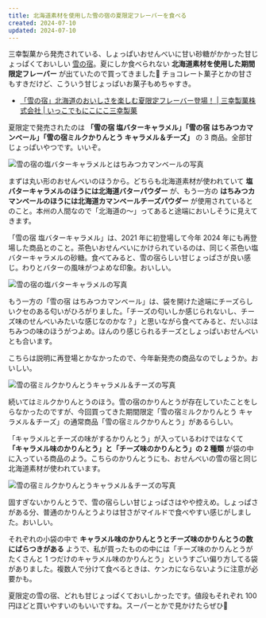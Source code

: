 ```yaml
---
title: 北海道素材を使用した雪の宿の夏限定フレーバーを食べる
created: 2024-07-10
updated: 2024-07-10
---
```


三幸製菓から発売されている、しょっぱいおせんべいに甘い砂糖がかかった甘じょっぱくておいしい [雪の宿](https://www.yukinoyado.jp/)。夏にしか食べられない **北海道素材を使用した期間限定フレーバー** が出ていたので買ってきました🍘 チョコレート菓子とかの甘さもすきだけど、こういう甘じょっぱいお菓子もめちゃすき。

- [「雪の宿」北海道のおいしさを楽しむ夏限定フレーバー登場！ | 三幸製菓株式会社 | いっこでもにこにこ三幸製菓](https://www.sanko-seika.co.jp/news/6843/)

夏限定で発売されたのは **「雪の宿 塩バターキャラメル」「雪の宿 はちみつカマンベール」「雪の宿ミルクかりんとう キャラメル＆チーズ」** の 3 商品。全部甘じょっぱいやつです。いいぞ。

![雪の宿の塩バターキャラメルとはちみつカマンベールの写真](83d79d37-d7d5-470f-b19e-0ce0183a8a00)

まずは丸い形のおせんべいのほうから。どちらも北海道素材が使われていて **塩バターキャラメルのほうには北海道バターパウダー** が、もう一方の **はちみつカマンベールのほうには北海道カマンベールチーズパウダー** が使用されているとのこと。本州の人間なので「北海道の～」ってあると途端においしそうに見えてきます。

「雪の宿 塩バターキャラメル」は、2021 年に初登場して今年 2024 年にも再登場した商品とのこと。茶色いおせんべいにかけられているのは、同じく茶色い塩バターキャラメルの砂糖。食べてみると、雪の宿らしい甘じょっぱさが良い感じ。わりとバターの風味がつよめな印象。おいしい。

![雪の宿の塩バターキャラメルの写真](058f75a6-c20e-4e37-164f-92c41642dc00)

もう一方の「雪の宿 はちみつカマンベール」は、袋を開けた途端にチーズらしいクセのある匂いがひろがりました。「チーズの匂いしか感じられないし、チーズ味のせんべいみたいな感じなのかな？」と思いながら食べてみると、だいぶはちみつの味のほうがつよめ。ほんのり感じられるチーズとしょっぱいおせんべいとも合います。

こちらは説明に再登場とかなかったので、今年新発売の商品なのでしょうか。おいしい。

![雪の宿ミルクかりんとうキャラメル＆チーズの写真](1b0f19d8-cdbb-4659-23c9-1c62387ae800)

続いてはミルクかりんとうのほう。雪の宿のかりんとうが存在していたことをしらなかったのですが、今回買ってきた期間限定「雪の宿ミルクかりんとう キャラメル＆チーズ」の通常商品「雪の宿ミルクかりんとう」があるらしい。

「キャラメルとチーズの味がするかりんとう」が入っているわけではなくて **「キャラメル味のかりんとう」と「チーズ味のかりんとう」の 2 種類** が袋の中に入っている商品のよう。こちらのかりんとうにも、おせんべいの雪の宿と同じ北海道素材が使われています。

![雪の宿ミルクかりんとうキャラメル＆チーズの写真](8aa9f515-e17b-4dab-94d3-cb24f921a900)

固すぎないかりんとうで、雪の宿らしい甘じょっぱさはやや控えめ。しょっぱさがある分、普通のかりんとうよりは甘さがマイルドで食べやすい感じがしました。おいしい。

それぞれの小袋の中で **キャラメル味のかりんとうとチーズ味のかりんとうの数にばらつきがある** ようで、私が買ったものの中には「チーズ味のかりんとうがたくさんと 1 つだけのキャラメル味のかりんとう」というすごい偏り方してる袋がありました。複数人で分けて食べるときは、ケンカにならないように注意が必要かも。

夏限定の雪の宿、どれも甘じょっぱくておいしかったです。値段もそれぞれ 100 円ほどと買いやすいのもいいですね。スーパーとかで見かけたらぜひ🍘
